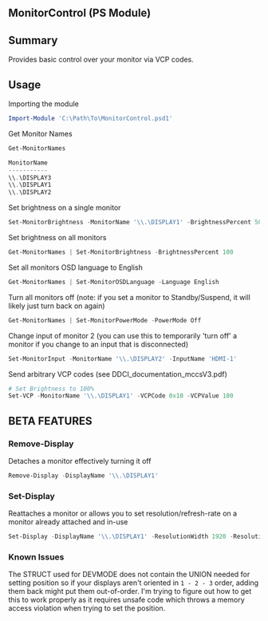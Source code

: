 MonitorControl (PS Module)
---

## Summary
Provides basic control over your monitor via VCP codes.

## Usage

Importing the module
```powershell
Import-Module 'C:\Path\To\MonitorControl.psd1'
```

Get Monitor Names
```powershell
Get-MonitorNames

MonitorName
-----------
\\.\DISPLAY3
\\.\DISPLAY1
\\.\DISPLAY2
```

Set brightness on a single monitor
```powershell
Set-MonitorBrightness -MonitorName '\\.\DISPLAY1' -BrightnessPercent 50
```

Set brightness on all monitors
```powershell
Get-MonitorNames | Set-MonitorBrightness -BrightnessPercent 100
```

Set all monitors OSD language to English
```powershell
Get-MonitorNames | Set-MonitorOSDLanguage -Language English
```

Turn all monitors off (note: if you set a monitor to Standby/Suspend, it will likely just turn back on again)
```powershell
Get-MonitorNames | Set-MonitorPowerMode -PowerMode Off
```

Change input of monitor 2 (you can use this to temporarily 'turn off' a monitor if you change to an input that is disconnected)
```powershell
Set-MonitorInput -MonitorName '\\.\DISPLAY2' -InputName 'HDMI-1'
```

Send arbitrary VCP codes (see DDCI_documentation_mccsV3.pdf)
```powershell
# Set Brightness to 100%
Set-VCP -MonitorName '\\.\DISPLAY1' -VCPCode 0x10 -VCPValue 100
```

## BETA FEATURES

### Remove-Display
Detaches a monitor effectively turning it off
```powershell
Remove-Display -DisplayName '\\.\DISPLAY1'
```

### Set-Display
Reattaches a monitor or allows you to set resolution/refresh-rate on a monitor already attached and in-use
```powershell
Set-Display -DisplayName '\\.\DISPLAY1' -ResolutionWidth 1920 -ResolutionHeight 1080 -RefreshRate 60
```

### Known Issues
The STRUCT used for DEVMODE does not contain the UNION needed for setting position so if your displays aren't oriented in `1 - 2 - 3` order, adding them back might put them out-of-order. I'm trying to figure out how to get this to work properly as it requires unsafe code which throws a memory access violation when trying to set the position.